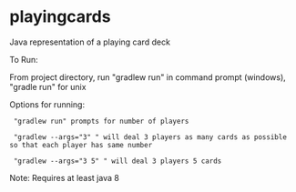 # playingcards
Java representation of a playing card deck


To Run:

  From project directory, run "gradlew run" in command prompt (windows), "gradle run" for unix


Options for running:

     "gradlew run" prompts for number of players

     "gradlew --args="3" " will deal 3 players as many cards as possible so that each player has same number

     "gradlew --args="3 5" " will deal 3 players 5 cards


Note: Requires at least java 8 
